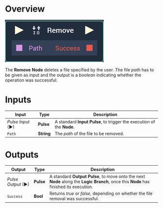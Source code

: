 # Overview

![The Remove Node.](../../.gitbook/assets/node-remove.png)

The **Remove** **Node** deletes a file specified by the user. The file _path_ has to be given as input and the output is a _boolean_ indicating whether the operation was successful.



# Inputs

|Input|Type|Description|
|---|---|---|
|*Pulse Input* (►)|**Pulse**|A standard **Input Pulse**, to trigger the execution of the **Node**.|
| `Path` | **String** | The _path_ of the file to be removed. |

# Outputs

|Output|Type|Description|
|---|---|---|
|*Pulse Output* (►)|**Pulse**|A standard **Output Pulse**, to move onto the next **Node** along the **Logic Branch**, once this **Node** has finished its execution.|
| `Success` | **Bool** | Returns _true_ or _false_, depending on whether the file removal was successful. |





